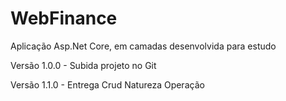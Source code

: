 # WebFinance
Aplicação Asp.Net Core, em camadas desenvolvida para estudo

Versão 1.0.0 - Subida projeto no Git 

Versão 1.1.0 - Entrega Crud Natureza Operação
